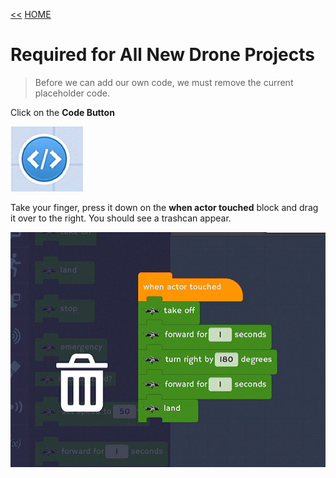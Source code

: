 [<<](04-how-connect-the-drone-to-bluetooth.md)  [HOME](https://github.com/drjonesy/ParrotDrone_Airborne_CodingWithTynker)
# Required for All New Drone Projects 

> Before we can add our own code, we must remove the current placeholder code.

Click on the **Code Button**

![](images/05-code-button.png)

Take your finger, press it down on the **when actor touched** block and drag it over to the right. You should see a trashcan appear.

![](images/05-remove-initial-blocks.png)


